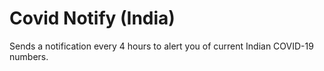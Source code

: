 # Covid Notify (India)
Sends a notification every 4 hours to alert you of current Indian COVID-19 numbers.
